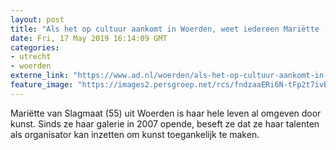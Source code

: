```yaml
---
layout: post
title: "Als het op cultuur aankomt in Woerden, weet iedereen Mariëtte (55) te vinden"
date: Fri, 17 May 2019 16:14:09 GMT
categories: 
- utrecht 
- woerden 
externe_link: "https://www.ad.nl/woerden/als-het-op-cultuur-aankomt-in-woerden-weet-iedereen-mariette-55-te-vinden~adedfa67/"
feature_image: "https://images2.persgroep.net/rcs/fndzaaERi6N-tFp2t7ivB26AISk/diocontent/147668157/_fitwidth/400/?appId=21791a8992982cd8da851550a453bd7f&quality=0.7"
---
```


Mariëtte van Slagmaat (55) uit Woerden is haar hele leven al omgeven door kunst. Sinds ze haar galerie in 2007 opende, beseft ze dat ze haar talenten als organisator kan inzetten om kunst toegankelijk te maken.
